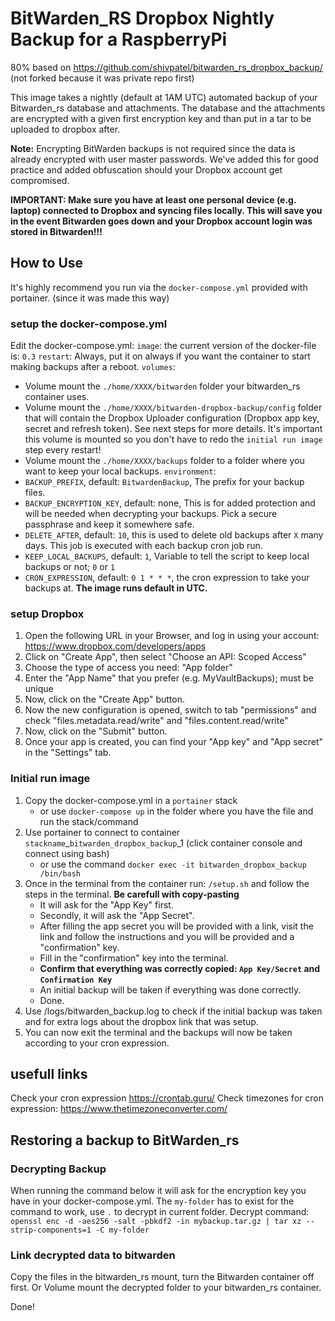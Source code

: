 # BitWarden_RS Dropbox Nightly Backup for a RaspberryPi
80% based on https://github.com/shivpatel/bitwarden_rs_dropbox_backup/
(not forked because it was private repo first)


This image takes a nightly (default at 1AM UTC) automated backup of your Bitwarden_rs database and attachments.
The database and the attachments are encrypted with a given first encryption key and than put in a tar to be uploaded to dropbox after.

**Note:** Encrypting BitWarden backups is not required since the data is already encrypted with user master passwords. We've added this for good practice and added obfuscation should your Dropbox account get compromised.

**IMPORTANT: Make sure you have at least one personal device (e.g. laptop) connected to Dropbox and syncing files locally. This will save you in the event Bitwarden goes down and your Dropbox account login was stored in Bitwarden!!!**

## How to Use
It's highly recommend you run via the `docker-compose.yml` provided with portainer. (since it was made this way)

### setup the docker-compose.yml
Edit the docker-compose.yml:
`image`: the current version of the docker-file is: `0.3`
`restart`: Always, put it on always if you want the container to start making backups after a reboot.
`volumes`:
- Volume mount the `./home/XXXX/bitwarden` folder your bitwarden_rs container uses.
- Volume mount the `./home/XXXX/bitwarden-dropbox-backup/config` folder that will contain the Dropbox Uploader configuration (Dropbox app key, secret and refresh token). See next steps for more details. It's important this volume is mounted so you don't have to redo the `initial run image` step every restart!
- Volume mount the `./home/XXXX/backups` folder to a folder where you want to keep your local backups.
`environment`:
- `BACKUP_PREFIX`, default: `BitwardenBackup`, The prefix for your backup files.
- `BACKUP_ENCRYPTION_KEY`, default: none, This is for added protection and will be needed when decrypting your backups. Pick a secure passphrase and keep it somewhere safe.
- `DELETE_AFTER`, default: `10`, this is used to delete old backups after `X` many days. This job is executed with each backup cron job run.
- `KEEP_LOCAL_BACKUPS`, default: `1`, Variable to tell the script to keep local backups or not; `0` or `1`
- `CRON_EXPRESSION`, default: `0 1 * * *`, the cron expression to take your backups at. **The image runs default in UTC.**

### setup Dropbox
1. Open the following URL in your Browser, and log in using your account: https://www.dropbox.com/developers/apps
2. Click on "Create App", then select "Choose an API: Scoped Access"
3. Choose the type of access you need: "App folder"
4. Enter the "App Name" that you prefer (e.g. MyVaultBackups); must be unique
5. Now, click on the "Create App" button.
6. Now the new configuration is opened, switch to tab "permissions" and check "files.metadata.read/write" and "files.content.read/write"
7. Now, click on the "Submit" button.
8. Once your app is created, you can find your "App key" and "App secret" in the "Settings" tab.

### Initial run image
1. Copy the docker-compose.yml in a `portainer` stack 
    - or use `docker-compose up` in the folder where you have the file and run the stack/command
2. Use portainer to connect to container `stackname`_`bitwarden_dropbox_backup`_1 (click container console and connect using bash) 
    - or use the command `docker exec -it bitwarden_dropbox_backup /bin/bash`
3. Once in the terminal from the container run: `/setup.sh` and follow the steps in the terminal. **Be carefull with copy-pasting**
    - It will ask for the "App Key" first.
    - Secondly, it will ask the "App Secret".
    - After filling the app secret you will be provided with a link, visit the link and follow the instructions and you will be provided and a "confirmation" key.
    - Fill in the "confirmation" key into the terminal.
    - **Confirm that everything was correctly copied: `App Key/Secret` and `Confirmation Key`**
    - An initial backup will be taken if everything was done correctly.
    - Done.
4. Use /logs/bitwarden_backup.log to check if the initial backup was taken and for extra logs about the dropbox link that was setup.
5. You can now exit the terminal and the backups will now be taken according to your cron expression.

## usefull links
Check your cron expression https://crontab.guru/
Check timezones for cron expression: https://www.thetimezoneconverter.com/

## Restoring a backup to BitWarden_rs
### Decrypting Backup
When running the command below it will ask for the encryption key you have in your docker-compose.yml.
The `my-folder` has to exist for the command to work, use `.` to decrypt in current folder.
Decrypt command:
`openssl enc -d -aes256 -salt -pbkdf2 -in mybackup.tar.gz | tar xz --strip-components=1 -C my-folder`

### Link decrypted data to bitwarden
Copy the files in the bitwarden_rs mount, turn the Bitwarden container off first.
Or
Volume mount the decrypted folder to your bitwarden_rs container.

Done!
